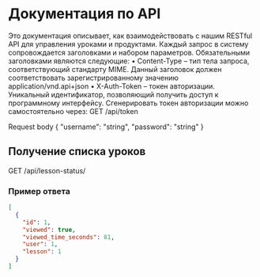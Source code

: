 # Документация по API

Это документация описывает, как взаимодействовать с нашим RESTful API для управления уроками и продуктами.
Каждый запрос в систему сопровождается заголовками и набором параметров.
Обязательными заголовками являются следующие:
• Content-Type – тип тела запроса, соответствующий стандарту MIME. Данный заголовок должен соответствовать зарегистрированному значению application/vnd.api+json
• X-Auth-Token – токен авторизации. Уникальный идентификатор, позволяющий получить доступ к программному интерфейсу. Сгенерировать токен авторизации можно самостоятельно через:
GET   /api/token

Request body
{
  "username": "string",
  "password": "string"
}


## Получение списка уроков

GET  /api/lesson-status/


### Пример ответа

```json
[
  {
    "id": 1,
    "viewed": true,
    "viewed_time_seconds": 81,
    "user": 1,
    "lesson": 1
  }
]




